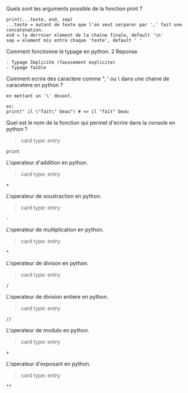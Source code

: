 Quels sont les arguments possible de la fonction print ?
```
print(...texte, end, sep)
...texte = autant de texte que l'on veut serparer par ',' fait une concatenation.
end = le derrnier element de la chaine finale, default '\n'
sep = element mis entre chaque 'texte', default ' '
```

Comment fonctionne le typage en python. 2 Reponse
```
- Typage Implicite (faussement explicite)
- Typage faible
```

Comment ecrire des caractere comme ", ' ou \ dans une chaine de caracetere en python ?
```
en mettant un '\' devant.

ex:
print(" il \"fait\" beau") # => il "fait" beau
```


Quel est le nom de la fonction qui permet d'ecrire dans la console en python ?
> card type: entry
```
print
```

L'operateur d'addition en python.
> card type: entry
```
+
```

L'operateur de soustraction en python.
> card type: entry
```
-
```

L'operateur de multiplication en python.
> card type: entry
```
*
```

L'operateur de divison en python.
> card type: entry
```
/
```

L'operateur de division entiere en python.
> card type: entry
```
//
```

L'operateur de modulo en python.
> card type: entry
```
+
```

L'operateur d'exposant en python.
> card type: entry
```
**
```